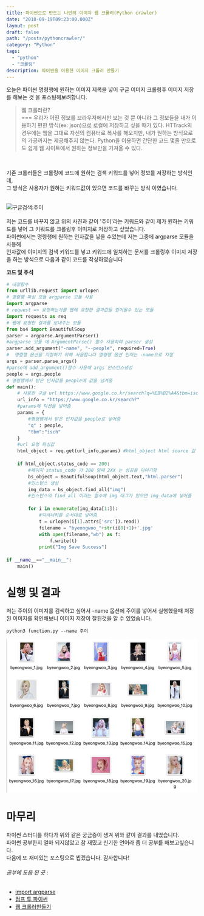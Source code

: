 ```yaml
---
title: 파이썬으로 만드는 나만의 이미지 웹 크롤러(Python crawler)
date: "2018-09-19T09:23:00.000Z"
layout: post
draft: false
path: "/posts/pythoncrawler/"
category: "Python"
tags:
  - "python"
  - "크롤링"
description: 파이썬을 이용한 이미지 크롤러 만들기
---
```

오늘은 파이썬 명령행에 원하는 이미지 제목을 넣어 구글 이미지 크롤링후 이미지 저장를 해보는 것 을 포스팅해보려합니다.
>웹 크롤러란?<br>
===
우리가 어떤 정보를 브라우저에서만 보는 것 뿐 아니라 그 정보들을 내가 이용하기 편한 방식(ex: json)으로 로컬에 저장하고 싶을 때가 있다.
HTTrack의 경우에는 웹을 그대로 자신의 컴퓨터로 복사를 해오지만, 내가 원하는 방식으로의 가공까지는 제공해주지 않는다.
Python을 이용하면 간단한 코드 몇줄 만으로도 쉽게 웹 사이트에서 원하는 정보만을 가져올 수 있다.

<br>

기존 크롤러들은 크롤링에 코드에 원하는 검색 키워드를 넣어 정보를 저장하는 방식인데,<br>
그 방식은 사용자가 원하는 키워드값이 있으면 코드를 바꾸는 방식 이였습니다.<br><br>

![구글검색:주이](/구글검색결과(주이).png)<br><br>
저는 코드를 바꾸지 않고 위의 사진과 같이 '주이'라는 키워드와 같이 제가 원하는 키워드를 넣어 그 키워드를 크롤링후 이미지로 저장하고 싶었습니다.<br>
파이썬에서는 명령행에 원하는 인자값을 넣을 수있는데 저는 그중에 argparse 모듈을 사용해<br>
인자값에 이미지의 검색 키워드를 넣고 키워드에 일치하는 문서를 크롤링후 이미지 저장을 하는 방식으로 다음과 같이 코드를 작성하였습니다 

__코드 및 주석__

```python
# 내장함수
from urllib.request import urlopen
# 명령행 파싱 모듈 argparse 모듈 사용
import argparse
# request => 요청하는거를 웹에 요청한 결과값을 얻어올수 있는 모듈
import requests as req
# 웹에 요청한 결과를 보내주는 모듈
from bs4 import BeautifulSoup
parser = argparse.ArgumentParser()
#argparse 모듈 에 ArgumentParse() 함수 사용하여 parser 생성
parser.add_argument("-name", "--people", required=True)
#  명령행 옵션을 지정하기 위해 사용합니다 명령행 옵션 인자는 -name으로 지정
args = parser.parse_args()
#parse에 add_argument()함수 사용해 args 인스턴스생성
people = args.people
# 명령행에서 받은 인자값을 people에 값을 넘겨줌
def main():
    # 사용한 구글 url https://www.google.co.kr/search?q=%EB%B2%A4&tbm=isch
    url_info = "https://www.google.co.kr/search?"
    #params에 딕션을 넣어줌
    params = {
        #명령행에서 받은 인자값을 people로 넣어줌
        "q" : people,
        "tbm":"isch"
    }
    #url 요청 파싱값
    html_object = req.get(url_info,params) #html_object html source 값

    if html_object.status_code == 200:
        #페이지 status_code 가 200 일때 2XX 는 성공을 이야기함
        bs_object = BeautifulSoup(html_object.text,"html.parser")
        #인스턴스 생성
        img_data = bs_object.find_all("img")
        #인스턴스의 find_all 이라는 함수에 img 태그가 있으면 img_data에 넣어줌

        for i in enumerate(img_data[1:]):
            #딕셔너리를 순서대로 넣어줌
            t = urlopen(i[1].attrs['src']).read()
            filename = "byeongwoo_"+str(i[0]+1)+'.jpg'
            with open(filename,"wb") as f:
                f.write(t)
            print("Img Save Success")

if __name__=="__main__":
    main()
```
__실행 및 결과__
===

저는 주이의 이미지를 검색하고 싶어서 -name 옵션에 주이를 넣어서 실행했을때 저장된 이미지를 확인해보니 이미지 저장이 잘된것을 알 수 있었습니다.<br>
```shell script
python3 function.py --name 주이
```
![주이이미지](0919jui.png)

__마무리__
===
파이썬 스터디를 하다가 위와 같은 궁금증이 생겨 위와 같이 결과를 내었습니다.<br>
파이썬 공부한지 얼마 되지않았고 참 재밌고 신기한 언어라 좀 더 공부를 해보고싶습니다.<br>
다음에 또 재미있는 포스팅으로 뵙겠습니다. 감사합니다!<br>

###### 공부에 도움 된 곳 : 
- [import argparse](https://python.flowdas.com/howto/argparse.html)
- [점프 투 파이썬](https://wikidocs.net/book/1)
- [웹 크롤러만들기](https://beomi.github.io/gb-crawling/posts/2017-01-20-HowToMakeWebCrawler.html)

